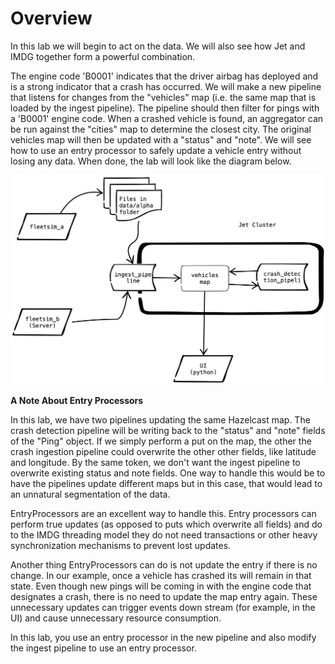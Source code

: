# Overview

In this lab we will begin to act on the data.  We will also see how Jet and IMDG together form a powerful combination.   

The engine code 'B0001' indicates that the driver airbag has deployed and is a strong indicator that a crash has occurred.  We will make a new pipeline that listens for changes from the "vehicles" map (i.e. the same map that is loaded by the ingest pipeline).  The pipeline should then filter for pings with a 'B0001' engine code.  When a crashed vehicle is found, an aggregator can be run against the "cities" map to determine the closest city.  The original vehicles map will then be updated with a "status" and "note".  We will see how to use an entry processor to safely update a vehicle entry without losing any data.  When done, the lab will look like the diagram below.



![schematic 5](media/schematic_5.png)



 __A Note About Entry Processors__

In this lab, we have two pipelines updating the same Hazelcast map.  The crash detection pipeline will be writing back to the "status" and "note" fields of the "Ping" object.  If we simply perform a put on the map, the other the crash ingestion pipeline could overwrite the other other fields, like latitude and longitude.  By the same token, we don't want the ingest pipeline to overwrite existing status and note fields.  One way to handle this would be to have the pipelines update different maps but in this case, that would lead to an unnatural segmentation of the data.  

EntryProcessors are an excellent way to handle this.  Entry processors can perform true updates (as opposed to puts which overwrite all fields) and do to the IMDG threading model they do not need transactions or other heavy synchronization mechanisms to prevent lost updates. 

Another thing EntryProcessors can do is not update the entry if there is no change.  In our example, once a vehicle has crashed its will remain in that state.  Even though new pings will be coming in with the engine code that designates a crash, there is no need to update the map entry again.  These unnecessary updates can trigger events down stream (for example, in the UI) and cause unnecessary resource consumption.

In this lab, you use an entry processor in the new pipeline and also modify the ingest pipeline to use an entry processor.



